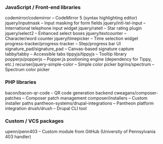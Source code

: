### JavaScript / Front-end libraries
codemirror/codemirror – CodeMirror 5 (syntax highlighting editor)
jquery/inputmask – Input masking for form fields
jquery/intl-tel-input – International telephone input widget
jquery/rateit – Star rating plugin
jquery/select2 – Enhanced select boxes
jquery/textcounter – Character/word counter
jquery/timepicker – Time selection widget
progress-tracker/progress-tracker – Step/progress bar UI
signature_pad/signature_pad – Canvas-based signature capture
tabby/tabby – Accessible tabs
tippyjs/tippyjs – Tooltip library
popperjs/popperjs – Popper.js positioning engine (dependency for Tippy, etc.)
recurser/jquery-simple-color – Simple color picker
bgrins/spectrum – Spectrum color picker

### PHP libraries
bacon/bacon-qr-code – QR code generation backend
cweagans/composer-patches – Composer patch management
composer/installers – Custom installer paths
pantheon-systems/drupal-integrations – Pantheon platform integration
drush/drush – Drupal CLI tool

### Custom / VCS packages
upenn/penn403 – Custom module from GitHub (University of Pennsylvania 403 handler)
